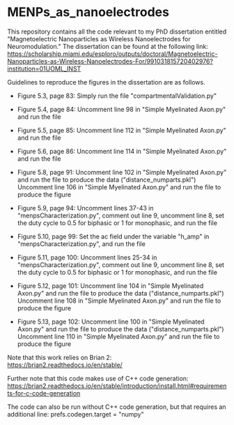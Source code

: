 # MENPs_as_nanoelectrodes
This repository contains all the code relevant to my PhD dissertation entitled "Magnetoelectric Nanoparticles as Wireless Nanoelectrodes for Neuromodulation."
The dissertation can be found at the following link: https://scholarship.miami.edu/esploro/outputs/doctoral/Magnetoelectric-Nanoparticles-as-Wireless-Nanoelectrodes-For/991031815720402976?institution=01UOML_INST

Guidelines to reproduce the figures in the dissertation are as follows.
- Figure 5.3, page 83: Simply run the file "compartmentalValidation.py"
  
- Figure 5.4, page 84: Uncomment line 98 in "Simple Myelinated Axon.py" and run the file
  
- Figure 5.5, page 85: Uncomment line 112 in "Simple Myelinated Axon.py" and run the file
  
- Figure 5.6, page 86: Uncomment line 114 in "Simple Myelinated Axon.py" and run the file
  
- Figure 5.8, page 91: Uncomment line 102 in "Simple Myelinated Axon.py" and run the file to produce the data ("distance_numparts.pkl")
                       Uncomment line 106 in "Simple Myelinated Axon.py" and run the file to produce the figure
  
- Figure 5.9, page 94: Uncomment lines 37-43 in "menpsCharacterization.py", comment out line 9, uncomment line 8, set the duty cycle to 0.5 for biphasic or 1 for monophasic, and run the file
  
- Figure 5.10, page 99: Set the ac field under the variable "h_amp" in "menpsCharacterization.py", and run the file
  
- Figure 5.11, page 100: Uncomment lines 25-34 in "menpsCharacterization.py", comment out line 9, uncomment line 8, set the duty cycle to 0.5 for biphasic or 1 for monophasic, and run the file
  
- Figure 5.12, page 101: Uncomment line 104 in "Simple Myelinated Axon.py" and run the file to produce the data ("distance_numparts.pkl")
                         Uncomment line 108 in "Simple Myelinated Axon.py" and run the file to produce the figure
  
- Figure 5.13, page 102: Uncomment line 100 in "Simple Myelinated Axon.py" and run the file to produce the data ("distance_numparts.pkl")
                         Uncomment line 110 in "Simple Myelinated Axon.py" and run the file to produce the figure

Note that this work relies on Brian 2: https://brian2.readthedocs.io/en/stable/

Further note that this code makes use of C++ code generation: https://brian2.readthedocs.io/en/stable/introduction/install.html#requirements-for-c-code-generation

The code can also be run without C++ code generation, but that requires an additional line: prefs.codegen.target = "numpy"
